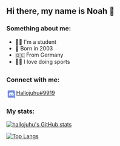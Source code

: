 ## Hi there, my name is Noah 👋

### Something about me:

- 👨‍🎓 I'm a student
- 🎂 Born in 2003
- 🇩🇪 From Germany
- 🏋️‍♂️ I love doing sports

##

### Connect with me:

<a href="https://discordapp.com/users/404676102255280129/"><img align="left" alt="Terminal" width="26px" src="https://raw.githubusercontent.com/github/explore/80688e429a7d4ef2fca1e82350fe8e3517d3494d/topics/discord/discord.png"/>Hallojuhu#9919</a>

##

### My stats:
[![hallojuhu's GitHub stats](https://github-readme-stats.vercel.app/api?username=hallojuhu&count_private=true&show_icons=true&theme=radical)](https://github.com/hallojuhu/github-readme-stats)


<!--
[![hallojuhu's wakatime stats](https://github-readme-stats.vercel.app/api/wakatime?username=hallojuhu&theme=radical)](https://github.com/hallojuhu/github-readme-stats)
-->

[![Top Langs](https://github-readme-stats.vercel.app/api/top-langs/?username=hallojuhu&count_private=true&show_icons=true&theme=radical&layout=compact)](https://github.com/hallojuhu/github-readme-stats)

